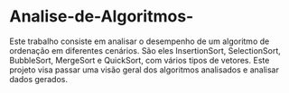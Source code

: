 # Analise-de-Algoritmos-
Este trabalho consiste em analisar o desempenho de um algoritmo de ordenação em diferentes cenários. São eles InsertionSort, SelectionSort, BubbleSort, MergeSort e QuickSort, com vários tipos de vetores.
Este projeto visa passar uma visão geral dos algoritmos analisados e analisar dados gerados.
